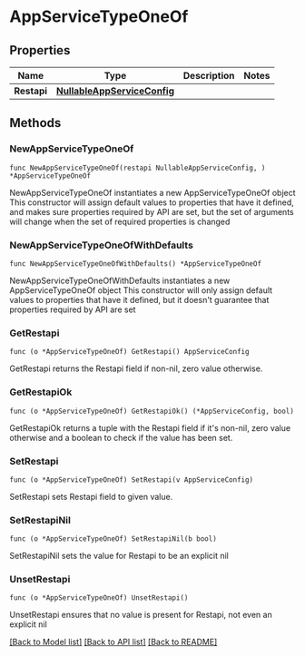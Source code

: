 # AppServiceTypeOneOf

## Properties

Name | Type | Description | Notes
------------ | ------------- | ------------- | -------------
**Restapi** | [**NullableAppServiceConfig**](AppServiceConfig.md) |  | 

## Methods

### NewAppServiceTypeOneOf

`func NewAppServiceTypeOneOf(restapi NullableAppServiceConfig, ) *AppServiceTypeOneOf`

NewAppServiceTypeOneOf instantiates a new AppServiceTypeOneOf object
This constructor will assign default values to properties that have it defined,
and makes sure properties required by API are set, but the set of arguments
will change when the set of required properties is changed

### NewAppServiceTypeOneOfWithDefaults

`func NewAppServiceTypeOneOfWithDefaults() *AppServiceTypeOneOf`

NewAppServiceTypeOneOfWithDefaults instantiates a new AppServiceTypeOneOf object
This constructor will only assign default values to properties that have it defined,
but it doesn't guarantee that properties required by API are set

### GetRestapi

`func (o *AppServiceTypeOneOf) GetRestapi() AppServiceConfig`

GetRestapi returns the Restapi field if non-nil, zero value otherwise.

### GetRestapiOk

`func (o *AppServiceTypeOneOf) GetRestapiOk() (*AppServiceConfig, bool)`

GetRestapiOk returns a tuple with the Restapi field if it's non-nil, zero value otherwise
and a boolean to check if the value has been set.

### SetRestapi

`func (o *AppServiceTypeOneOf) SetRestapi(v AppServiceConfig)`

SetRestapi sets Restapi field to given value.


### SetRestapiNil

`func (o *AppServiceTypeOneOf) SetRestapiNil(b bool)`

 SetRestapiNil sets the value for Restapi to be an explicit nil

### UnsetRestapi
`func (o *AppServiceTypeOneOf) UnsetRestapi()`

UnsetRestapi ensures that no value is present for Restapi, not even an explicit nil

[[Back to Model list]](../README.md#documentation-for-models) [[Back to API list]](../README.md#documentation-for-api-endpoints) [[Back to README]](../README.md)


